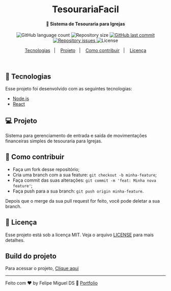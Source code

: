 <h1 align="center">
    TesourariaFacil
</h1>

<h4 align="center">
  🚀 Sistema de Tesouraria para Igrejas
</h4>
<p align="center">
  <img alt="GitHub language count" src="https://img.shields.io/github/languages/count/FelipeDeveloperFullStack/TesourariaFacil">

  <img alt="Repository size" src="https://img.shields.io/github/repo-size/FelipeDeveloperFullStack/TesourariaFacil">
  
  <a href="https://github.com/FelipeDeveloperFullStack/TesourariaFacil/commits/master">
    <img alt="GitHub last commit" src="https://img.shields.io/github/last-commit/FelipeDeveloperFullStack/TesourariaFacil">
  </a>

  <a href="https://github.com/FelipeDeveloperFullStack/TesourariaFacil/issues">
    <img alt="Repository issues" src="https://img.shields.io/github/issues/FelipeDeveloperFullStack/TesourariaFacil">
  </a>

  <img alt="License" src="https://img.shields.io/badge/license-MIT-brightgreen">
</p>

<p align="center">
  <a href="#rocket-tecnologias">Tecnologias</a>&nbsp;&nbsp;&nbsp;|&nbsp;&nbsp;&nbsp;
  <a href="#-projeto">Projeto</a>&nbsp;&nbsp;&nbsp;|&nbsp;&nbsp;&nbsp;
  <a href="#-como-contribuir">Como contribuir</a>&nbsp;&nbsp;&nbsp;|&nbsp;&nbsp;&nbsp;
  <a href="#memo-licença">Licença</a>
</p>

<br>

<p align="center">
  <!-- <img alt="Frontend" src=".github/devradar.png" width="100%"> -->
</p>

## :rocket: Tecnologias

Esse projeto foi desenvolvido com as seguintes tecnologias:

- [Node.js](https://nodejs.org/en/)
- [React](https://reactjs.org)

## 💻 Projeto

Sistema para gerenciamento de entrada e saída de movimentações financeiras simples de tesouraria para Igrejas.

## 🤔 Como contribuir

- Faça um fork desse repositório;
- Cria uma branch com a sua feature: `git checkout -b minha-feature`;
- Faça commit das suas alterações: `git commit -m 'feat: Minha nova feature'`;
- Faça push para a sua branch: `git push origin minha-feature`.

Depois que o merge da sua pull request for feito, você pode deletar a sua branch.

## :memo: Licença

Esse projeto está sob a licença MIT. Veja o arquivo [LICENSE](LICENSE.md) para mais detalhes.

## Build do projeto
Para acessar o projeto, [Clique aqui](https://tesouraria-facil.vercel.app/) 

---

Feito com ♥ by Felipe Miguel DS :wave: [Portfolio](https://felipemiguel.vercel.app/)
